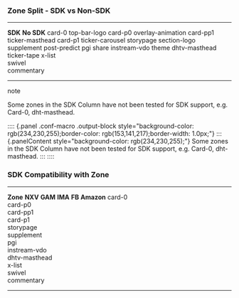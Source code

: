 ### Zone Split - SDK vs Non-SDK

  --------------- -------------------
  **SDK**         **No SDK**
  card-0          top-bar-logo
  card-p0         overlay-animation
  card-pp1        ticker-masthead
  card-p1         ticker-carousel
  storypage       section-logo
  supplement      post-predict
  pgi             share
  instream-vdo    theme
  dhtv-masthead   ticker-tape
  x-list          
  swivel          
  commentary      
  --------------- -------------------

note

Some zones in the SDK Column have not been tested for SDK support, e.g.
Card-0, dht-masthead.

:::: {.panel .conf-macro .output-block style="background-color: rgb(234,230,255);border-color: rgb(153,141,217);border-width: 1.0px;"}
::: {.panelContent style="background-color: rgb(234,230,255);"}
Some zones in the SDK Column have not been tested for SDK support, e.g.
Card-0, dht-masthead.
:::
::::

### SDK Compatibility with Zone

  --------------- --------- --------- --------- -------- ------------
  **Zone**        **NXV**   **GAM**   **IMA**   **FB**   **Amazon**
  card-0                                                 
  card-p0                                                
  card-pp1                                               
  card-p1                                                
  storypage                                              
  supplement                                             
  pgi                                                    
  instream-vdo                                           
  dhtv-masthead                                          
  x-list                                                 
  swivel                                                 
  commentary                                             
  --------------- --------- --------- --------- -------- ------------
